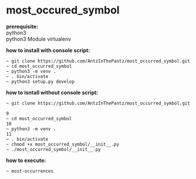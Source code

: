 # most_occured_symbol
**prerequisite:**  
python3  
python3 Module virtualenv

**how to install with console script:**  
```
~ git clone https://github.com/AntzInThePantz/most_occurred_symbol.git  
~ cd most_occurred_symbol  
~ python3 -m venv .  
~ . bin/activate  
~ python3 setup.py develop  
```

**how to isntall without console script:**  
```
~ git clone https://github.com/AntzInThePantz/most_occurred_symbol.git  
9
~ cd most_occurred_symbol  
10
~ python3 -m venv .  
11
~ . bin/activate  
~ chmod +x most_occurred_symbol/__init__.py
~ ./most_occurred_symbol/__init__.py
```

**how to execute:**  
```
~ most-occurrences
```
